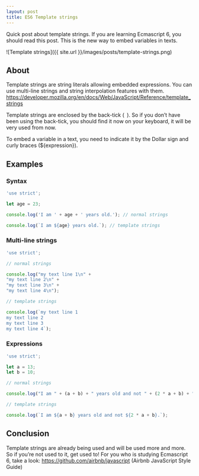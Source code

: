 ```yaml
---
layout: post
title: ES6 Template strings
---
```


Quick post about template strings. If you are learning Ecmascript 6, you should read this post. This is the new way to embed variables in texts.

![Template strings]({{ site.url }}/images/posts/template-strings.png)

## About

Template strings are string literals allowing embedded expressions. You can use multi-line strings and string interpolation features with them. https://developer.mozilla.org/en/docs/Web/JavaScript/Reference/template_strings

Template strings are enclosed by the back-tick (` `). So if you don’t have been using the back-tick, you should find it now on your keyboard, it will be very used from now.

To embed a variable in a text, you need to indicate it by the Dollar sign and curly braces (${expression}).

## Examples

### Syntax

```javascript
'use strict';

let age = 23;

console.log('I am ' + age + ' years old.'); // normal strings

console.log(`I am ${age} years old.`); // template strings
```

### Multi-line strings

```javascript
'use strict';

// normal strings

console.log("my text line 1\n" + 
"my text line 2\n" + 
"my text line 3\n" + 
"my text line 4\n");

// template strings

console.log(`my text line 1
my text line 2
my text line 3
my text line 4`);
```

### Expressions

```javascript
'use strict';

let a = 13;
let b = 10;

// normal strings

console.log("I am " + (a + b) + " years old and not " + (2 * a + b) + ".");

// template strings

console.log(`I am ${a + b} years old and not ${2 * a + b}.`);
```

## Conclusion

Template strings are already being used and will be used more and more. So if you’re not used to it, get used to!
For you who is studying Ecmascript 6, take a look: https://github.com/airbnb/javascript (Airbnb JavaScript Style Guide)
